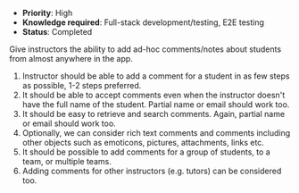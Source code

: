 * **Priority**: High
* **Knowledge required**: Full-stack development/testing, E2E testing
* **Status**: Completed

Give instructors the ability to add ad-hoc comments/notes about students from almost anywhere in the app. 

1. Instructor should be able to add a comment for a student in as few steps as possible, 1-2 steps preferred.
1. It should be able to accept comments even when the instructor doesn't have the full name of the student. Partial name or email should work too.
1. It should be easy to retrieve and search comments. Again, partial name or email should work too.
1. Optionally, we can consider rich text comments and comments including other objects such as emoticons, pictures, attachments, links etc.
1. It should be possible to add comments for a group of students, to a team, or multiple teams.
1. Adding comments for other instructors (e.g. tutors) can be considered too.
